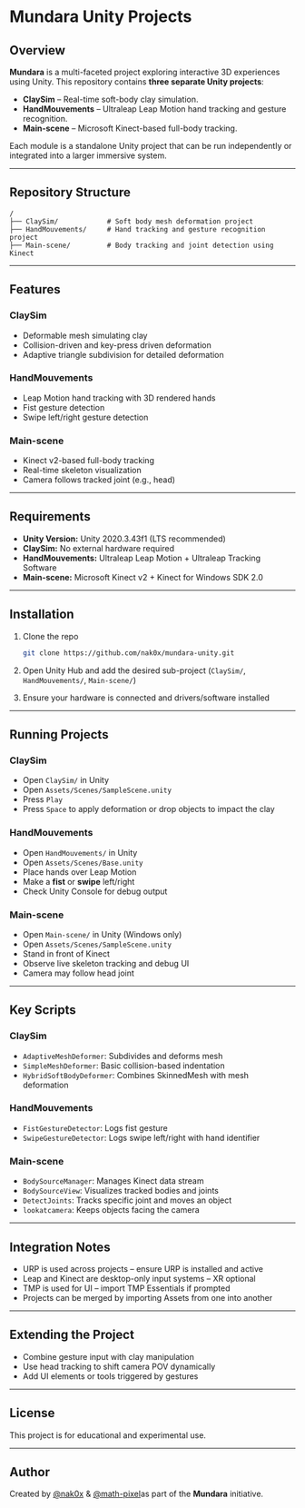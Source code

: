 # Mundara Unity Projects

## Overview

**Mundara** is a multi-faceted project exploring interactive 3D experiences using Unity. This repository contains **three separate Unity projects**:

* **ClaySim** – Real-time soft-body clay simulation.
* **HandMouvements** – Ultraleap Leap Motion hand tracking and gesture recognition.
* **Main-scene** – Microsoft Kinect-based full-body tracking.

Each module is a standalone Unity project that can be run independently or integrated into a larger immersive system.

---

## Repository Structure

```
/
├── ClaySim/            # Soft body mesh deformation project
├── HandMouvements/     # Hand tracking and gesture recognition project
├── Main-scene/         # Body tracking and joint detection using Kinect
```

---

## Features

### ClaySim

* Deformable mesh simulating clay
* Collision-driven and key-press driven deformation
* Adaptive triangle subdivision for detailed deformation

### HandMouvements

* Leap Motion hand tracking with 3D rendered hands
* Fist gesture detection
* Swipe left/right gesture detection

### Main-scene

* Kinect v2-based full-body tracking
* Real-time skeleton visualization
* Camera follows tracked joint (e.g., head)

---

## Requirements

* **Unity Version:** Unity 2020.3.43f1 (LTS recommended)
* **ClaySim:** No external hardware required
* **HandMouvements:** Ultraleap Leap Motion + Ultraleap Tracking Software
* **Main-scene:** Microsoft Kinect v2 + Kinect for Windows SDK 2.0

---

## Installation

1. Clone the repo

   ```bash
   git clone https://github.com/nak0x/mundara-unity.git
   ```
2. Open Unity Hub and add the desired sub-project (`ClaySim/`, `HandMouvements/`, `Main-scene/`)
3. Ensure your hardware is connected and drivers/software installed

---

## Running Projects

### ClaySim

* Open `ClaySim/` in Unity
* Open `Assets/Scenes/SampleScene.unity`
* Press `Play`
* Press `Space` to apply deformation or drop objects to impact the clay

### HandMouvements

* Open `HandMouvements/` in Unity
* Open `Assets/Scenes/Base.unity`
* Place hands over Leap Motion
* Make a **fist** or **swipe** left/right
* Check Unity Console for debug output

### Main-scene

* Open `Main-scene/` in Unity (Windows only)
* Open `Assets/Scenes/SampleScene.unity`
* Stand in front of Kinect
* Observe live skeleton tracking and debug UI
* Camera may follow head joint

---

## Key Scripts

### ClaySim

* `AdaptiveMeshDeformer`: Subdivides and deforms mesh
* `SimpleMeshDeformer`: Basic collision-based indentation
* `HybridSoftBodyDeformer`: Combines SkinnedMesh with mesh deformation

### HandMouvements

* `FistGestureDetector`: Logs fist gesture
* `SwipeGestureDetector`: Logs swipe left/right with hand identifier

### Main-scene

* `BodySourceManager`: Manages Kinect data stream
* `BodySourceView`: Visualizes tracked bodies and joints
* `DetectJoints`: Tracks specific joint and moves an object
* `lookatcamera`: Keeps objects facing the camera

---

## Integration Notes

* URP is used across projects – ensure URP is installed and active
* Leap and Kinect are desktop-only input systems – XR optional
* TMP is used for UI – import TMP Essentials if prompted
* Projects can be merged by importing Assets from one into another

---

## Extending the Project

* Combine gesture input with clay manipulation
* Use head tracking to shift camera POV dynamically
* Add UI elements or tools triggered by gestures

---

## License

This project is for educational and experimental use.

---

## Author

Created by [@nak0x](https://github.com/nak0x) & [@math-pixel](https://github.com/math-pixel)as part of the **Mundara** initiative.
